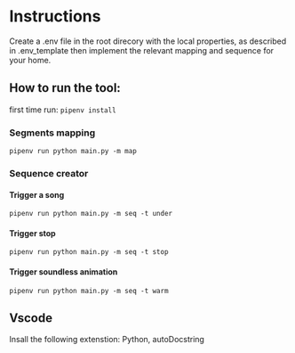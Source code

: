 # Instructions
Create a .env file in the root direcory with the local properties, as described in .env_template then implement the relevant mapping and sequence for your home. 

## How to run the tool:
first time run: `pipenv install`

### Segments mapping
`pipenv run python main.py -m map`

### Sequence creator
#### Trigger a song
`pipenv run python main.py -m seq -t under`
#### Trigger stop
`pipenv run python main.py -m seq -t stop`
#### Trigger soundless animation
`pipenv run python main.py -m seq -t warm`


## Vscode
Insall the following extenstion: Python, autoDocstring 
